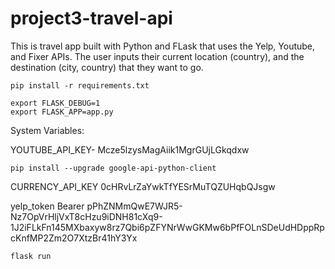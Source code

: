 # project3-travel-api


This is travel app built with Python and FLask that uses the Yelp, Youtube, and Fixer APIs.
The user inputs their current location (country), and the destination (city, country) that they want to go.



```
pip install -r requirements.txt
```

```
export FLASK_DEBUG=1
export FLASK_APP=app.py
```


System Variables:

YOUTUBE_API_KEY- Mcze5lzysMagAiik1MgrGUjLGkqdxw

```pip install --upgrade google-api-python-client```

CURRENCY_API_KEY
0cHRvLrZaYwkTfYESrMuTQZUHqbQJsgw


yelp_token
Bearer pPhZNMmQwE7WJR5-Nz7OpVrHljVxT8cHzu9iDNH81cXq9-1J2iFLkFn145MXbaxyw8rz7Qbi6pZFYNrWwGKMw6bPfFOLnSDeUdHDppRpcKnfMP2Zm2O7XtzBr41hY3Yx


```
flask run
```
